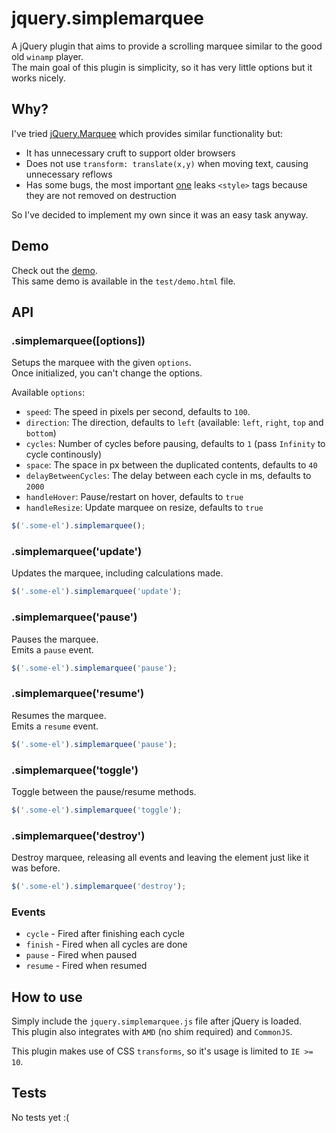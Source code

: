 # jquery.simplemarquee

A jQuery plugin that aims to provide a scrolling marquee similar to the good old `winamp` player.   
The main goal of this plugin is simplicity, so it has very little options but it works nicely.


## Why?

I've tried [jQuery.Marquee](https://github.com/aamirafridi/jQuery.Marquee) which provides similar functionality but:

- It has unnecessary cruft to support older browsers
- Does not use `transform: translate(x,y)` when moving text, causing unnecessary reflows
- Has some bugs, the most important [one](https://github.com/aamirafridi/jQuery.Marquee/issues/41) leaks `<style>` tags because they are not removed on destruction

So I've decided to implement my own since it was an easy task anyway.


## Demo

Check out the [demo](http://indigounited.github.io/jquery.simplemarquee/test/demo.html).   
This same demo is available in the `test/demo.html` file.


## API

### .simplemarquee([options])

Setups the marquee with the given `options`.   
Once initialized, you can't change the options.

Available `options`:

- `speed`: The speed in pixels per second, defaults to `100`.
- `direction`: The direction, defaults to `left` (available: `left`, `right`, `top` and `bottom`)
- `cycles`: Number of cycles before pausing, defaults to `1` (pass `Infinity` to cycle continously)
- `space`: The space in px between the duplicated contents, defaults to `40`
- `delayBetweenCycles`: The delay between each cycle in ms, defaults to `2000`
- `handleHover`: Pause/restart on hover, defaults to `true`
- `handleResize`: Update marquee on resize, defaults to `true`

```js
$('.some-el').simplemarquee();
```


### .simplemarquee('update')

Updates the marquee, including calculations made.

```js
$('.some-el').simplemarquee('update');
```


### .simplemarquee('pause')

Pauses the marquee.   
Emits a `pause` event.

```js
$('.some-el').simplemarquee('pause');
```

### .simplemarquee('resume')

Resumes the marquee.   
Emits a `resume` event.

```js
$('.some-el').simplemarquee('pause');
```

### .simplemarquee('toggle')

Toggle between the pause/resume methods.

```js
$('.some-el').simplemarquee('toggle');
```

### .simplemarquee('destroy')

Destroy marquee, releasing all events and leaving the element just like it was before.   

```js
$('.some-el').simplemarquee('destroy');
```


### Events

- `cycle` - Fired after finishing each cycle
- `finish` - Fired when all cycles are done
- `pause` - Fired when paused
- `resume` - Fired when resumed


## How to use

Simply include the `jquery.simplemarquee.js` file after jQuery is loaded.   
This plugin also integrates with `AMD` (no shim required) and `CommonJS`.

This plugin makes use of CSS `transforms`, so it's usage is limited to `IE >= 10`.


## Tests

No tests yet :(

